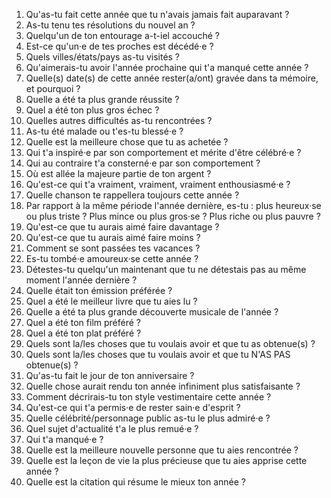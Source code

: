 1. Qu'as-tu fait cette année que tu n'avais jamais fait auparavant ?
2. As-tu tenu tes résolutions du nouvel an ?
3. Quelqu'un de ton entourage a-t-iel accouché ?
4. Est-ce qu'un·e de tes proches est décédé·e ?
5. Quels villes/états/pays as-tu visités ?
6. Qu'aimerais-tu avoir l'année prochaine qui t'a manqué cette année ?
7. Quelle(s) date(s) de cette année rester(a/ont) gravée dans ta mémoire, et pourquoi ?
8. Quelle a été ta plus grande réussite ?
9. Quel a été ton plus gros échec ?
10. Quelles autres difficultés as-tu rencontrées ?
11. As-tu été malade ou t'es-tu blessé·e ?
12. Quelle est la meilleure chose que tu as achetée ?
13. Qui t'a inspiré·e par son comportement et mérite d'être célébré·e ?
14. Qui au contraire t'a consterné·e par son comportement ?
15. Où est allée la majeure partie de ton argent ?
16. Qu'est-ce qui t'a vraiment, vraiment, vraiment enthousiasmé·e ?
17. Quelle chanson te rappellera toujours cette année ?
18. Par rapport à la même période l'année dernière, es-tu : plus heureux·se ou plus triste ? Plus mince ou plus gros·se ? Plus riche ou plus pauvre ?
19. Qu'est-ce que tu aurais aimé faire davantage ?
20. Qu'est-ce que tu aurais aimé faire moins ?
21. Comment se sont passées tes vacances ?
22. Es-tu tombé·e amoureux·se cette année ?
23. Détestes-tu quelqu'un maintenant que tu ne détestais pas au même moment l'année dernière ?
24. Quelle était ton émission préférée ?
25. Quel a été le meilleur livre que tu aies lu ?
26. Quelle a été ta plus grande découverte musicale de l'année ?
27. Quel a été ton film préféré ?
28. Quel a été ton plat préféré ?
29. Quels sont la/les choses que tu voulais avoir et que tu as obtenue(s) ?
30. Quels sont la/les choses que tu voulais avoir et que tu N'AS PAS obtenue(s) ?
31. Qu'as-tu fait le jour de ton anniversaire ?
32. Quelle chose aurait rendu ton année infiniment plus satisfaisante ?
33. Comment décrirais-tu ton style vestimentaire cette année ?
34. Qu'est-ce qui t'a permis·e de rester sain·e d'esprit ?
35. Quelle célébrité/personnage public as-tu le plus admiré·e ?
36. Quel sujet d'actualité t'a le plus remué·e ?
37. Qui t'a manqué·e ?
38. Quelle est la meilleure nouvelle personne que tu aies rencontrée ?
39. Quelle est la leçon de vie la plus précieuse que tu aies apprise cette année ?
40. Quelle est la citation qui résume le mieux ton année ?
